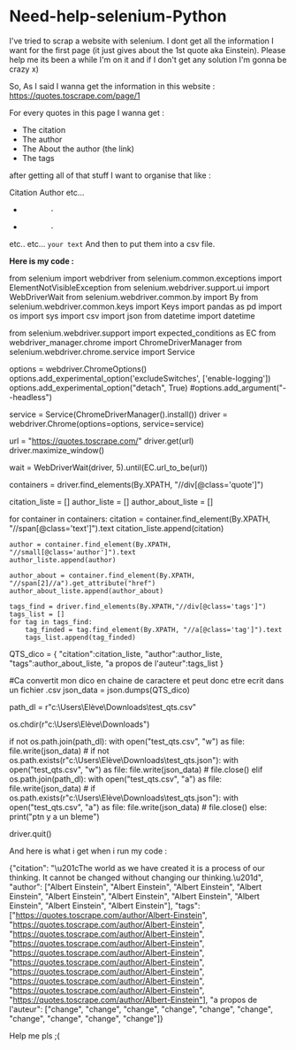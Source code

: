 # Need-help-selenium-Python

I've tried to scrap a website with selenium.
I dont get all the information I want for the first page (it just gives about the 1st quote aka Einstein).
Please help me its been a while I'm on it and if I don't get any solution I'm gonna be crazy x)

So, As I said I wanna get the information in this website : https://quotes.toscrape.com/page/1

For every quotes in this page I wanna get :
- The citation
- The author
- The About the author (the link)
- The tags

after getting all of that stuff I want to organise that like :

Citation     Author    etc...
-            -
-            -
etc..        etc...
`your text`
And then to put them into a csv file.

**Here is my code :**


from selenium import webdriver
from selenium.common.exceptions import ElementNotVisibleException
from selenium.webdriver.support.ui import WebDriverWait
from selenium.webdriver.common.by import By
from selenium.webdriver.common.keys import Keys
import pandas as pd
import os
import sys
import csv
import json
from datetime import datetime

from selenium.webdriver.support import expected_conditions as EC
from webdriver_manager.chrome import ChromeDriverManager
from selenium.webdriver.chrome.service import Service

options = webdriver.ChromeOptions()
options.add_experimental_option('excludeSwitches', ['enable-logging'])
options.add_experimental_option("detach", True)
#options.add_argument("--headless")

service = Service(ChromeDriverManager().install())
driver = webdriver.Chrome(options=options, service=service)

url = "https://quotes.toscrape.com/"
driver.get(url)
driver.maximize_window()

wait = WebDriverWait(driver, 5).until(EC.url_to_be(url))

containers = driver.find_elements(By.XPATH, "//div[@class='quote']")

citation_liste = []
author_liste = []
author_about_liste = []

for container in containers:
    citation = container.find_element(By.XPATH, "//span[@class='text']").text
    citation_liste.append(citation)
    
    author = container.find_element(By.XPATH, "//small[@class='author']").text
    author_liste.append(author)
                                                       
    author_about = container.find_element(By.XPATH, "//span[2]//a").get_attribute("href")
    author_about_liste.append(author_about)
    
    tags_find = driver.find_elements(By.XPATH,"//div[@class='tags']")
    tags_list = []
    for tag in tags_find:
        tag_finded = tag.find_element(By.XPATH, "//a[@class='tag']").text
        tags_list.append(tag_finded)

QTS_dico = {
            "citation":citation_liste,
            "author":author_liste,
            "tags":author_about_liste,
            "a propos de l'auteur":tags_list
            }

#Ca convertit mon dico en chaine de caractere et peut donc etre ecrit dans un fichier .csv
json_data = json.dumps(QTS_dico)

path_dl = r"c:\Users\Elève\Downloads\test_qts.csv"

os.chdir(r"c:\Users\Elève\Downloads")

if not os.path.join(path_dl):
    with open("test_qts.csv", "w") as file:
        file.write(json_data)
        #
        if not os.path.exists(r"c:\Users\Elève\Downloads\test_qts.json"):
            with open("test_qts.csv", "w") as file:
                file.write(json_data)
        #
        file.close()
elif os.path.join(path_dl):
    with open("test_qts.csv", "a") as file:
        file.write(json_data)
        #
        if os.path.exists(r"c:\Users\Elève\Downloads\test_qts.json"):
            with open("test_qts.csv", "a") as file:
                file.write(json_data)
        #
        file.close()
else:
    print("ptn y a un bleme")


driver.quit()

And here is what i get when i run my code :

{"citation": "\u201cThe world as we have created it is a process of our thinking. It cannot be changed without changing our thinking.\u201d", "author": ["Albert Einstein", "Albert Einstein", "Albert Einstein", "Albert Einstein", "Albert Einstein", "Albert Einstein", "Albert Einstein", "Albert Einstein", "Albert Einstein", "Albert Einstein"], "tags": ["https://quotes.toscrape.com/author/Albert-Einstein", "https://quotes.toscrape.com/author/Albert-Einstein", "https://quotes.toscrape.com/author/Albert-Einstein", "https://quotes.toscrape.com/author/Albert-Einstein", "https://quotes.toscrape.com/author/Albert-Einstein", "https://quotes.toscrape.com/author/Albert-Einstein", "https://quotes.toscrape.com/author/Albert-Einstein", "https://quotes.toscrape.com/author/Albert-Einstein", "https://quotes.toscrape.com/author/Albert-Einstein", "https://quotes.toscrape.com/author/Albert-Einstein"], "a propos de l'auteur": ["change", "change", "change", "change", "change", "change", "change", "change", "change", "change"]}

Help me pls ;(
